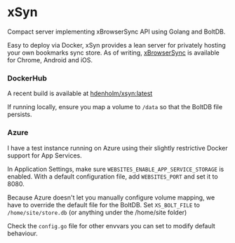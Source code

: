 # xSyn
Compact server implementing xBrowserSync API using Golang and BoltDB.

Easy to deploy via Docker, xSyn provides a lean server for privately hosting your own bookmarks sync store. As of writing, [xBrowserSync](https://www.xbrowsersync.org/) is available for Chrome, Android and iOS. 

### DockerHub
A recent build is available at [hdenholm/xsyn:latest](https://hub.docker.com/r/hdenholm/xsyn/)

If running locally, ensure you map a volume to `/data` so that the BoltDB file persists.

### Azure
I have a test instance running on Azure using their slightly restrictive Docker support for App Services. 

In Application Settings, make sure `WEBSITES_ENABLE_APP_SERVICE_STORAGE` is enabled. With a default configuration file, add `WEBSITES_PORT` and set it to 8080. 

Because Azure doesn't let you manually configure volume mapping, we have to override the default file for the BoltDB. Set `XS_BOLT_FILE` to `/home/site/store.db` (or anything under the /home/site folder)

Check the `config.go` file for other envvars you can set to modify default behaviour.
